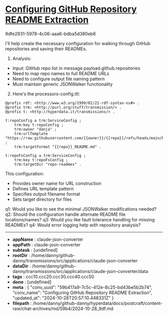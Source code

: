 # [Configuring GitHub Repository README Extraction](https://claude.ai/chat/59b417a9-7c5c-412e-8c25-bd43be5b2b74)

9dfe2931-5978-4c06-aaa6-bdba5d380eb6

 I'll help create the necessary configuration for walking through GitHub repositories and saving their READMEs.

1. Analysis:
- Input: GitHub repo list in message.payload.github.repositories 
- Need to map repo names to full README URLs
- Need to configure output file naming pattern
- Must maintain generic JSONWalker functionality

2. Here's the processors-config.ttl:

```turtle
@prefix rdf: <http://www.w3.org/1999/02/22-rdf-syntax-ns#> .
@prefix trm: <http://purl.org/stuff/transmission/> .
@prefix t: <http://hyperdata.it/transmissions/> .

t:repoConfig a trm:ServiceConfig ;
    trm:key t:repoConfig ;
    trm:owner "danja" ;
    trm:urlTemplate "https://raw.githubusercontent.com/{{owner}}/{{repo}}/refs/heads/main/README.md" ;
    trm:targetFormat "{{repo}}_README.md" .

t:repoFsConfig a trm:ServiceConfig ;
    trm:key t:repoFsConfig ; 
    trm:targetDir "repo-readmes" .
```

This configuration:
- Provides owner name for URL construction
- Defines URL template pattern
- Specifies output filename format
- Sets target directory for files

q1: Would you like to see the minimal JSONWalker modifications needed?
q2: Should the configuration handle alternate README file locations/names?
q3: Would you like fault tolerance handling for missing READMEs?
q4: Would error logging help with repository analysis?

---

* **appName** : claude-json-converter
* **appPath** : claude-json-converter
* **subtask** : [undefined]
* **rootDir** : /home/danny/github-danny/transmissions/src/applications/claude-json-converter
* **dataDir** : /home/danny/github-danny/transmissions/src/applications/claude-json-converter/data
* **tags** : ccc10.ccc20.ccc30.ccc40.ccc50
* **done** : [undefined]
* **meta** : {
  "conv_uuid": "59b417a9-7c5c-412e-8c25-bd43be5b2b74",
  "conv_name": "Configuring GitHub Repository README Extraction",
  "updated_at": "2024-10-28T20:57:10.448331Z"
}
* **filepath** : /home/danny/github-danny/hyperdata/docs/postcraft/content-raw/chat-archives/md/59b4/2024-10-28_9df.md